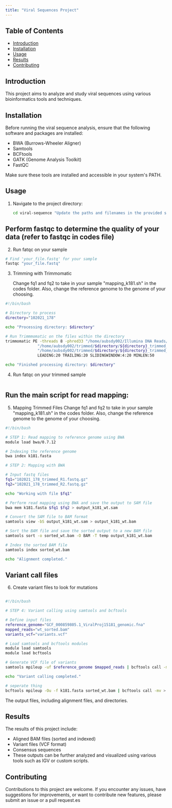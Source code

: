 ```yaml
---
title: "Viral Sequences Project"
---
```


## Table of Contents

- [Introduction](#introduction)
- [Installation](#installation)
- [Usage](#usage)
- [Results](#results)
- [Contributing](#contributing)
  
## Introduction

This project aims to analyze and study viral sequences using various bioinformatics tools and techniques.

## Installation

Before running the viral sequence analysis, ensure that the following software and packages are installed:

- BWA (Burrows-Wheeler Aligner)
- Samtools
- BCFtools
- GATK (Genome Analysis Toolkit)
- FastQC

Make sure these tools are installed and accessible in your system's PATH.

## Usage

1. Navigate to the project directory:

   ```bash
   cd viral-sequence "Update the paths and filenames in the provided scripts according to your dataset and reference genomes".
   ```

 ## Perform fastqc to determine the quality of your data (refer to fastqc in codes file)

 2. Run fatqc on your sample
    
  ```bash
# Find 'your_file.fastq' for your sample
fastqc "your_file.fastq"
```



3. Trimming with Trimmomatic
   
   Change fq1 and fq2 to take in your sample "mapping_k181.sh" in the codes folder. Also, change the reference genome to the genome of your choosing.
 ```bash
#!/bin/bash

# Directory to process
directory="102021_178"

echo "Processing directory: $directory"

# Run Trimmmomatic on the files within the directory
trimmomatic PE -threads 8 -phred33 "/home/aubsdy002/Illumina DNA Reads/$directory/1_S178_R1_001.fastq.gz" "/home/aubsdy002/Illumina DNA Reads/$directory/1_S178_R2_001.fastq.gz" \
               "/home/aubsdy002/trimmed/$directory/${directory}_trimmed_R1.fastq.gz" "/home/aubsdy002/trimmed/$directory/${directory}_trimmed_R1_unpaired.fastq.gz" \
               "/home/aubsdy002/trimmed/$directory/${directory}_trimmed_R2.fastq.gz" "/home/aubsdy002/trimmed/$directory/${directory}_trimmed_R2_unpaired.fastq.gz" \
               LEADING:20 TRAILING:20 SLIDINGWINDOW:4:20 MINLEN:50

echo "Finished processing directory: $directory"
 ```

  4.  Run fatqc on your trimmed sample
  ```bash

```

## Run the main script for read mapping:
  5. Mapping Trimmed Files
Change fq1 and fq2 to take in your sample "mapping_k181.sh" in the codes folder. Also, change the reference genome to the genome of your choosing.
  ```bash
#!/bin/bash

# STEP 1: Read mapping to reference genome using BWA
module load bwa/0.7.12

# Indexing the reference genome
bwa index k181.fasta

# STEP 2: Mapping with BWA

# Input fastq files
fq1="102021_178_trimmed_R1.fastq.gz"
fq2="102021_178_trimmed_R2.fastq.gz"

echo "Working with file $fq1"

# Perform read mapping using BWA and save the output to SAM file
bwa mem k181.fasta $fq1 $fq2 > output_k181_wt.sam

# Convert the SAM file to BAM format
samtools view -bS output_k181_wt.sam > output_k181_wt.bam

# Sort the BAM file and save the sorted output to a new BAM file
samtools sort -o sorted_wt.bam -O BAM -T temp output_k181_wt.bam

# Index the sorted BAM file
samtools index sorted_wt.bam

echo "Alignment completed."
```


## Variant call files

6. Create variant files to look for mutations

  ```bash

#!/bin/bash

# STEP 4: Variant calling using samtools and bcftools

# Define input files
reference_genome="GCF_000859805.1_ViralProj15181_genomic.fna"
mapped_reads="wt_sorted.bam"
variants_vcf="variants.vcf"

# Load samtools and bcftools modules
module load samtools
module load bcftools

# Generate VCF file of variants
samtools mpileup -uf $reference_genome $mapped_reads | bcftools call -mv > $variants_vcf

echo "Variant calling completed."

# seperate thing 
bcftools mpileup -Ou -f k181.fasta sorted_wt.bam | bcftools call -mv > wt_variants.vcf
```

The output files, including alignment files, and directories.

## Results
The results of this project include:

- Aligned BAM files (sorted and indexed)
- Variant files (VCF format)
- Consensus sequences
- These outputs can be further analyzed and visualized using various tools such as IGV or custom scripts.

## Contributing
Contributions to this project are welcome. If you encounter any issues, have suggestions for improvements, or want to contribute new features, please submit an issue or a pull request.es
